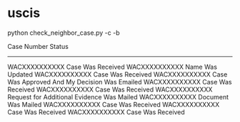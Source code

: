 # uscis

python check_neighbor_case.py -c <Your Case Number> -b <Interval>

Case Number    Status
-------------  ---------------------------------------------
WACXXXXXXXXXX  Case Was Received
WACXXXXXXXXXX  Name Was Updated
WACXXXXXXXXXX  Case Was Received
WACXXXXXXXXXX  Case Was Approved And My Decision Was Emailed
WACXXXXXXXXXX  Case Was Received
WACXXXXXXXXXX  Case Was Received
WACXXXXXXXXXX  Request for Additional Evidence Was Mailed
WACXXXXXXXXXX  Document Was Mailed
WACXXXXXXXXXX  Case Was Received
WACXXXXXXXXXX  Case Was Received
WACXXXXXXXXXX  Case Was Received
